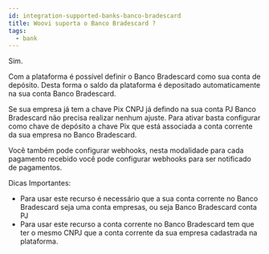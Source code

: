 ```yaml
---
id: integration-supported-banks-banco-bradescard
title: Woovi suporta o Banco Bradescard ?
tags:
  - bank
---
```


Sim.

Com a plataforma é possível definir o Banco Bradescard como sua conta de depósito. Desta forma o saldo da plataforma é depositado automaticamente na sua conta Banco Bradescard.

Se sua empresa já tem a chave Pix CNPJ já defindo na sua conta PJ Banco Bradescard não precisa realizar nenhum ajuste. Para ativar basta configurar como chave de depósito a chave Pix que está associada a conta corrente da sua empresa no Banco Bradescard.

Você também pode configurar webhooks, nesta modalidade para cada pagamento recebido você pode configurar webhooks para ser notificado de pagamentos.

Dicas Importantes:

- Para usar este recurso é necessário que a sua conta corrente no Banco Bradescard seja uma conta empresas, ou seja Banco Bradescard conta PJ
- Para usar este recurso a conta corrente no Banco Bradescard tem que ter o mesmo CNPJ que a conta corrente da sua empresa cadastrada na plataforma.

